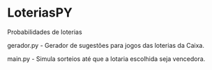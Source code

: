 # LoteriasPY
Probabilidades de loterias

gerador.py - Gerador de sugestões para jogos das loterias da Caixa.

main.py - Simula sorteios até que a lotaria escolhida seja vencedora.
